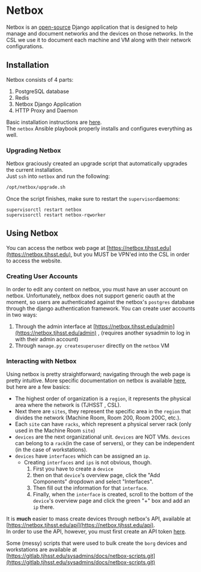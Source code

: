 # Netbox

Netbox is an [open-source](https://github.com/netbox-community/netbox/) Django application that is designed to help manage and document networks and the devices on those networks. In the CSL we use it to document each machine and VM along with their network configurations.

## Installation 

Netbox consists of 4 parts:

1. PostgreSQL database
2. Redis
3. Netbox Django Application
4. HTTP Proxy and Daemon

Basic installation instructions are [here](https://netbox.readthedocs.io/en/stable/installation/).   
The `netbox` Ansible playbook properly installs and configures everything as well.

### Upgrading Netbox

Netbox graciously created an upgrade script that automatically upgrades the current installation.  
Just `ssh` into `netbox` and run the following:

```bash
/opt/netbox/upgrade.sh
```

Once the script finishes, make sure to restart the `supervisor`daemons:

```text
supervisorctl restart netbox
supervisorctl restart netbox-rqworker
```

## Using Netbox

You can access the netbox web page at [https://netbox.tjhsst.edu](https://netbox.tjhsst.edu), but you MUST be VPN'ed into the CSL in order to access the website.

### Creating User Accounts

In order to edit any content on netbox, you must have an user account on netbox. Unfortunately, netbox does not support generic oauth at the moment, so users are authenticated against the netbox's `postgres` database through the django authentication framework. You can create user accounts in two ways:

1. Through the admin interface at [https://netbox.tjhsst.edu/admin](https://netbox.tjhsst.edu/admin) , \(requires another sysadmin to log in with their admin account\)
2. Through `manage.py createsuperuser` directly on the `netbox` VM

### Interacting with Netbox

Using netbox is pretty straightforward; navigating through the web page is pretty intuitive. More specific documentation on netbox is available [here](https://netbox.readthedocs.io/en/stable/core-functionality/ipam/), but here are a few basics:

* The highest order of organization is a `region`, it represents the physical area where the network is \(TJHSST , CSL\). 
* Next there are `sites`, they represent the specific area in the `region` that divides the network \(Machine Room, Room 200, Room 200C, etc.\). 
* Each `site` can have `racks`, which represent a physical server rack \(only used in the Machine Room `site`\)
* `devices` are the next organizational unit. `devices` are NOT VMs. `devices` can belong to a `rack`\(in the case of servers\), or they can be independent \(in the case of workstations\).
* `devices` have `interfaces` which can be assigned an `ip`. 
  * Creating `interfaces` and `ips` is not obvious, though.
    1.  First you have to create a `device`
    2. then on that `device`'s overview page, click the "Add Components" dropdown and select "Interfaces".
    3.  Then fill out the information for that `interface`. 
    4. Finally, when the `interface` is created, scroll to the bottom of the `device`'s overview page and click the green "+" box and add an `ip` there.

It is **much** easier to mass create devices through netbox's API, available at [https://netbox.tjhsst.edu/api](https://netbox.tjhsst.edu/api).  
In order to use the API, however, you must first create an API token [here](https://netbox.tjhsst.edu/user/api-tokens/).  


Some \(messy\) scripts that were used to bulk create the `borg` devices and workstations are available at [https://gitlab.tjhsst.edu/sysadmins/docs/netbox-scripts.git](https://gitlab.tjhsst.edu/sysadmins/docs/netbox-scripts.git)

